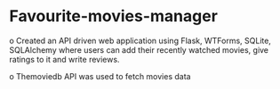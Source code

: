 # Favourite-movies-manager

o Created an API driven web application using Flask, WTForms, SQLite, SQLAlchemy where users can add their recently watched movies, give ratings to it and write reviews.


o Themoviedb API was used to fetch movies data
